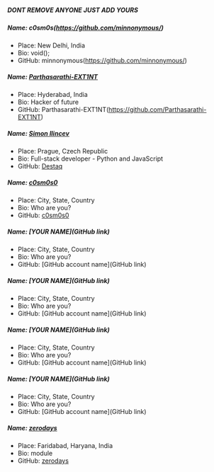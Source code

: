##### DONT REMOVE ANYONE JUST ADD YOURS

##### Name: c0sm0s(https://github.com/minnonymous/)

- Place: New Delhi, India
- Bio: void();
- GitHub: minnonymous(https://github.com/minnonymous/)

##### Name: [Parthasarathi-EXT1NT](https://github.com/Parthasarathi-EXT1NT)

- Place: Hyderabad, India
- Bio: Hacker of future
- GitHub: Parthasarathi-EXT1NT(https://github.com/Parthasarathi-EXT1NT)

##### Name: [Simon Ilincev](https://www.github.com/Destaq)

- Place: Prague, Czech Republic
- Bio: Full-stack developer - Python and JavaScript
- GitHub: [Destaq](https://www.github.com/Destaq)

##### Name: [c0sm0s0](https://github.com/c0sm0s0)

- Place: City, State, Country
- Bio: Who are you?
- GitHub: [c0sm0s0](https://github.com/c0sm0s0)

##### Name: [YOUR NAME](GitHub link)

- Place: City, State, Country
- Bio: Who are you?
- GitHub: [GitHub account name](GitHub link)

##### Name: [YOUR NAME](GitHub link)

- Place: City, State, Country
- Bio: Who are you?
- GitHub: [GitHub account name](GitHub link)

##### Name: [YOUR NAME](GitHub link)

- Place: City, State, Country
- Bio: Who are you?
- GitHub: [GitHub account name](GitHub link)

##### Name: [YOUR NAME](GitHub link)

- Place: City, State, Country
- Bio: Who are you?
- GitHub: [GitHub account name](GitHub link)


##### Name: [zerodays](https://github.com/zerodays39/)

- Place: Faridabad, Haryana, India
- Bio: module
- GitHub: [zerodays](https://github.com/zerodays39)
